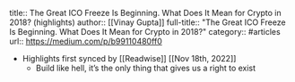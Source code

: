 title:: The Great ICO Freeze Is Beginning. What Does It Mean for Crypto in 2018? (highlights)
author:: [[Vinay Gupta]]
full-title:: "The Great ICO Freeze Is Beginning. What Does It Mean for Crypto in 2018?"
category:: #articles
url:: https://medium.com/p/b99110480ff0

- Highlights first synced by [[Readwise]] [[Nov 18th, 2022]]
	- Build like hell, it’s the only thing that gives us a right to exist